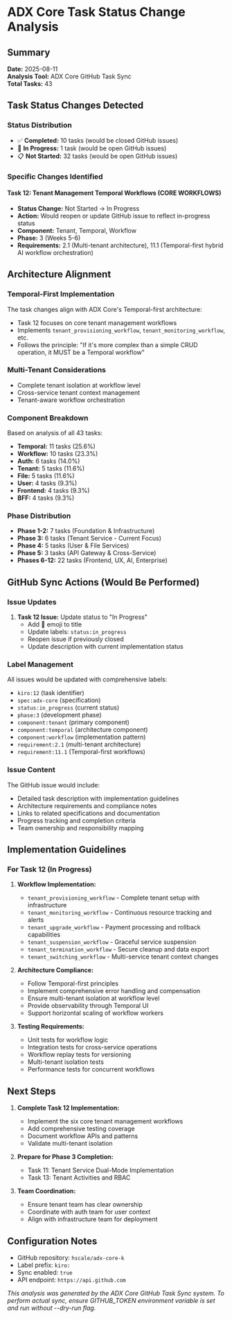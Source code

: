 # ADX Core Task Status Change Analysis

## Summary

**Date:** 2025-08-11  
**Analysis Tool:** ADX Core GitHub Task Sync  
**Total Tasks:** 43  

## Task Status Changes Detected

### Status Distribution
- ✅ **Completed:** 10 tasks (would be closed GitHub issues)
- 🔄 **In Progress:** 1 task (would be open GitHub issues)
- 📋 **Not Started:** 32 tasks (would be open GitHub issues)

### Specific Changes Identified

#### Task 12: Tenant Management Temporal Workflows (CORE WORKFLOWS)
- **Status Change:** Not Started → In Progress
- **Action:** Would reopen or update GitHub issue to reflect in-progress status
- **Component:** Tenant, Temporal, Workflow
- **Phase:** 3 (Weeks 5-6)
- **Requirements:** 2.1 (Multi-tenant architecture), 11.1 (Temporal-first hybrid AI workflow orchestration)

## Architecture Alignment

### Temporal-First Implementation
The task changes align with ADX Core's Temporal-first architecture:
- Task 12 focuses on core tenant management workflows
- Implements `tenant_provisioning_workflow`, `tenant_monitoring_workflow`, etc.
- Follows the principle: "If it's more complex than a simple CRUD operation, it MUST be a Temporal workflow"

### Multi-Tenant Considerations
- Complete tenant isolation at workflow level
- Cross-service tenant context management
- Tenant-aware workflow orchestration

### Component Breakdown
Based on analysis of all 43 tasks:
- **Temporal:** 11 tasks (25.6%)
- **Workflow:** 10 tasks (23.3%)
- **Auth:** 6 tasks (14.0%)
- **Tenant:** 5 tasks (11.6%)
- **File:** 5 tasks (11.6%)
- **User:** 4 tasks (9.3%)
- **Frontend:** 4 tasks (9.3%)
- **BFF:** 4 tasks (9.3%)

### Phase Distribution
- **Phase 1-2:** 7 tasks (Foundation & Infrastructure)
- **Phase 3:** 6 tasks (Tenant Service - Current Focus)
- **Phase 4:** 5 tasks (User & File Services)
- **Phase 5:** 3 tasks (API Gateway & Cross-Service)
- **Phases 6-12:** 22 tasks (Frontend, UX, AI, Enterprise)

## GitHub Sync Actions (Would Be Performed)

### Issue Updates
1. **Task 12 Issue:** Update status to "In Progress"
   - Add 🔄 emoji to title
   - Update labels: `status:in_progress`
   - Reopen issue if previously closed
   - Update description with current implementation status

### Label Management
All issues would be updated with comprehensive labels:
- `kiro:12` (task identifier)
- `spec:adx-core` (specification)
- `status:in_progress` (current status)
- `phase:3` (development phase)
- `component:tenant` (primary component)
- `component:temporal` (architecture component)
- `component:workflow` (implementation pattern)
- `requirement:2.1` (multi-tenant architecture)
- `requirement:11.1` (Temporal-first workflows)

### Issue Content
The GitHub issue would include:
- Detailed task description with implementation guidelines
- Architecture requirements and compliance notes
- Links to related specifications and documentation
- Progress tracking and completion criteria
- Team ownership and responsibility mapping

## Implementation Guidelines

### For Task 12 (In Progress)
1. **Workflow Implementation:**
   - `tenant_provisioning_workflow` - Complete tenant setup with infrastructure
   - `tenant_monitoring_workflow` - Continuous resource tracking and alerts
   - `tenant_upgrade_workflow` - Payment processing and rollback capabilities
   - `tenant_suspension_workflow` - Graceful service suspension
   - `tenant_termination_workflow` - Secure cleanup and data export
   - `tenant_switching_workflow` - Multi-service tenant context changes

2. **Architecture Compliance:**
   - Follow Temporal-first principles
   - Implement comprehensive error handling and compensation
   - Ensure multi-tenant isolation at workflow level
   - Provide observability through Temporal UI
   - Support horizontal scaling of workflow workers

3. **Testing Requirements:**
   - Unit tests for workflow logic
   - Integration tests for cross-service operations
   - Workflow replay tests for versioning
   - Multi-tenant isolation tests
   - Performance tests for concurrent workflows

## Next Steps

1. **Complete Task 12 Implementation:**
   - Implement the six core tenant management workflows
   - Add comprehensive testing coverage
   - Document workflow APIs and patterns
   - Validate multi-tenant isolation

2. **Prepare for Phase 3 Completion:**
   - Task 11: Tenant Service Dual-Mode Implementation
   - Task 13: Tenant Activities and RBAC

3. **Team Coordination:**
   - Ensure tenant team has clear ownership
   - Coordinate with auth team for user context
   - Align with infrastructure team for deployment

## Configuration Notes

- GitHub repository: `hscale/adx-core-k`
- Label prefix: `kiro:`
- Sync enabled: `true`
- API endpoint: `https://api.github.com`

*This analysis was generated by the ADX Core GitHub Task Sync system. To perform actual sync, ensure GITHUB_TOKEN environment variable is set and run without --dry-run flag.*